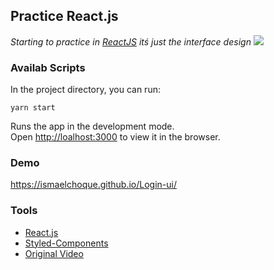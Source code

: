 ## Practice React.js

_Starting to practice in [ReactJS](https://es.reactjs.org/) itś just the interface design_
![](https://repository-images.githubusercontent.com/269516423/31e59b80-a743-11ea-8daf-2b0c7e00c39a)

### Availab Scripts

In the project directory, you can run:

`yarn start`

Runs the app in the development mode. <br/>
Open [http://loalhost:3000](http://loalhost:3000) to view it in the browser.

### Demo

 https://ismaelchoque.github.io/Login-ui/

### Tools

* [React.js](https://es.reactjs.org/)
* [Styled-Components](https://styled-components.com/)
* [Original Video](https://www.youtube.com/watch?v=nwmW9oHNmZ8)
